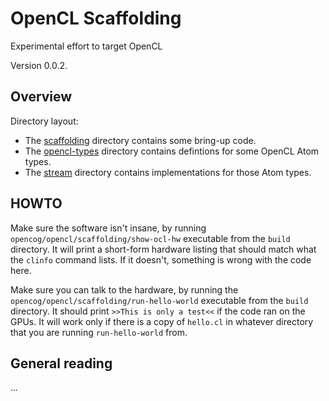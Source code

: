 
OpenCL Scaffolding
==================
Experimental effort to target OpenCL

Version 0.0.2.

Overview
--------
Directory layout:

* The [scaffolding](scaffolding) directory contains some bring-up code.
* The [opencl-types](opencl-types) directory contains defintions for
  some OpenCL Atom types.
* The [stream](stream) directory contains implementations for those
  Atom types.


HOWTO
-----
Make sure the software isn't insane, by running
`opencog/opencl/scaffolding/show-ocl-hw` executable from the `build`
directory. It will print a short-form hardware listing that should
match what the `clinfo` command lists. If it doesn't, something is
wrong with the code here.

Make sure you can talk to the hardware, by running the
`opencog/opencl/scaffolding/run-hello-world` executable from the `build`
directory. It should print `>>This is only a test<<` if the code ran
on the GPUs.  It will work only if there is a copy of `hello.cl` in
whatever directory that you are running `run-hello-world` from.


General reading
---------------
...
